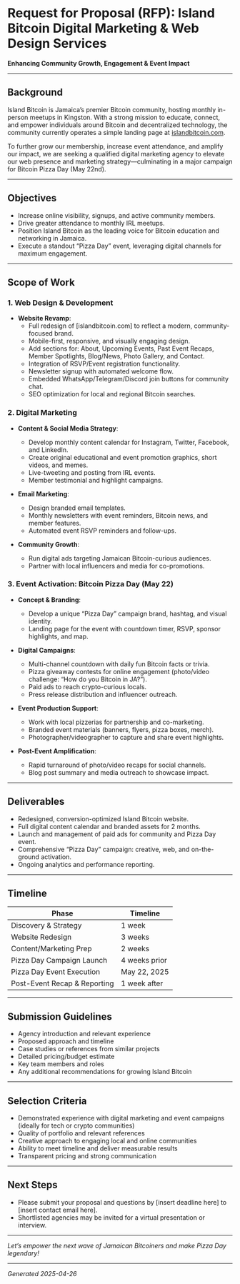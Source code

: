 # Request for Proposal (RFP): Island Bitcoin Digital Marketing & Web Design Services
**Enhancing Community Growth, Engagement & Event Impact**

---

## Background

Island Bitcoin is Jamaica’s premier Bitcoin community, hosting monthly in-person meetups in Kingston. With a strong mission to educate, connect, and empower individuals around Bitcoin and decentralized technology, the community currently operates a simple landing page at [islandbitcoin.com](https://islandbitcoin.com).

To further grow our membership, increase event attendance, and amplify our impact, we are seeking a qualified digital marketing agency to elevate our web presence and marketing strategy—culminating in a major campaign for Bitcoin Pizza Day (May 22nd).

---

## Objectives

- Increase online visibility, signups, and active community members.
- Drive greater attendance to monthly IRL meetups.
- Position Island Bitcoin as the leading voice for Bitcoin education and networking in Jamaica.
- Execute a standout “Pizza Day” event, leveraging digital channels for maximum engagement.

---

## Scope of Work

### 1. Web Design & Development

- **Website Revamp**:  
  - Full redesign of [islandbitcoin.com] to reflect a modern, community-focused brand.
  - Mobile-first, responsive, and visually engaging design.
  - Add sections for: About, Upcoming Events, Past Event Recaps, Member Spotlights, Blog/News, Photo Gallery, and Contact.
  - Integration of RSVP/Event registration functionality.
  - Newsletter signup with automated welcome flow.
  - Embedded WhatsApp/Telegram/Discord join buttons for community chat.
  - SEO optimization for local and regional Bitcoin searches.

### 2. Digital Marketing

- **Content & Social Media Strategy**:  
  - Develop monthly content calendar for Instagram, Twitter, Facebook, and LinkedIn.
  - Create original educational and event promotion graphics, short videos, and memes.
  - Live-tweeting and posting from IRL events.
  - Member testimonial and highlight campaigns.

- **Email Marketing**:  
  - Design branded email templates.
  - Monthly newsletters with event reminders, Bitcoin news, and member features.
  - Automated event RSVP reminders and follow-ups.

- **Community Growth**:  
  - Run digital ads targeting Jamaican Bitcoin-curious audiences.
  - Partner with local influencers and media for co-promotions.

### 3. Event Activation: Bitcoin Pizza Day (May 22)

- **Concept & Branding**:  
  - Develop a unique “Pizza Day” campaign brand, hashtag, and visual identity.
  - Landing page for the event with countdown timer, RSVP, sponsor highlights, and map.

- **Digital Campaigns**:  
  - Multi-channel countdown with daily fun Bitcoin facts or trivia.
  - Pizza giveaway contests for online engagement (photo/video challenge: “How do you Bitcoin in JA?”).
  - Paid ads to reach crypto-curious locals.
  - Press release distribution and influencer outreach.

- **Event Production Support**:  
  - Work with local pizzerias for partnership and co-marketing.
  - Branded event materials (banners, flyers, pizza boxes, merch).
  - Photographer/videographer to capture and share event highlights.

- **Post-Event Amplification**:  
  - Rapid turnaround of photo/video recaps for social channels.
  - Blog post summary and media outreach to showcase impact.

---

## Deliverables

- Redesigned, conversion-optimized Island Bitcoin website.
- Full digital content calendar and branded assets for 2 months.
- Launch and management of paid ads for community and Pizza Day event.
- Comprehensive “Pizza Day” campaign: creative, web, and on-the-ground activation.
- Ongoing analytics and performance reporting.

---

## Timeline

| Phase                        | Timeline         |
|------------------------------|-----------------|
| Discovery & Strategy         | 1 week          |
| Website Redesign             | 3 weeks         |
| Content/Marketing Prep       | 2 weeks         |
| Pizza Day Campaign Launch    | 4 weeks prior   |
| Pizza Day Event Execution    | May 22, 2025    |
| Post-Event Recap & Reporting | 1 week after    |

---

## Submission Guidelines

- Agency introduction and relevant experience
- Proposed approach and timeline
- Case studies or references from similar projects
- Detailed pricing/budget estimate
- Key team members and roles
- Any additional recommendations for growing Island Bitcoin

---

## Selection Criteria

- Demonstrated experience with digital marketing and event campaigns (ideally for tech or crypto communities)
- Quality of portfolio and relevant references
- Creative approach to engaging local and online communities
- Ability to meet timeline and deliver measurable results
- Transparent pricing and strong communication

---

## Next Steps

- Please submit your proposal and questions by [insert deadline here] to [insert contact email here].
- Shortlisted agencies may be invited for a virtual presentation or interview.

---

*Let’s empower the next wave of Jamaican Bitcoiners and make Pizza Day legendary!*

---

*Generated 2025-04-26*
